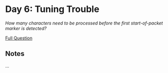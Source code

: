 # Day 6: Tuning Trouble

<em>How many characters need to be processed before the first start-of-packet marker is detected?</em>

[Full Question](https://adventofcode.com/2022/day/6)

## Notes

...